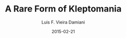 ---
layout: post
title: A Rare Form of Kleptomania
date: 2015-02-21
author: Luis F. Vieira Damiani
tagline: Jorge Variego is an Argentinian composer and a fellow gator who wrote the piece A Rare Form of Kleptomania for violin and electronics, which I will be performing, with himself on the laptop, on February 21st. The performance is part of 2015 edition of the Florida Contemporary Music Festival, and put together by Nuclear Music, a student-run chamber ensemble and organization. The performance will take place in MUB 101 at 3 p.m. In Jorge's own words, <blockquote>The work is a derivative composition from pieces by other composers. It is a homage that celebrates many preexisting compositions without fixing to any of them. An idea formed by many other ideas with only one unique element, this very performance.</blockquote>
image: assets/Images/variego.jpg
category: vita
---